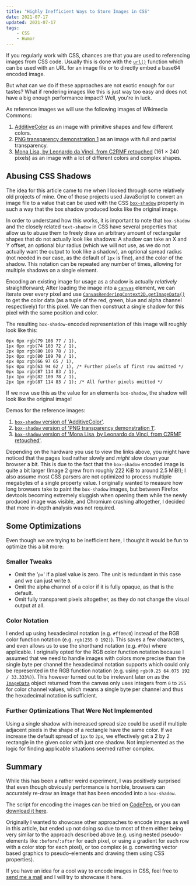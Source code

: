 ```yaml
---
title: "Highly Inefficient Ways to Store Images in CSS"
date: 2021-07-17
updated: 2021-07-17
tags:
    - CSS
    - Humor
---
```


If you regularly work with CSS, chances are that you are used to referencing images from CSS code. Usually this is done with the [`url()`](<https://developer.mozilla.org/en-US/docs/Web/CSS/url()>) function which can be used with an URL for an image file or to directly embed a base64 encoded image.

But what can we do if these approaches are not exotic enough for our tastes? What if rendering images like this is just way too easy and does not have a big enough performance impact? Well, you're in luck.

<!-- more -->

As reference images we will use the following images of Wikimedia Commons:

1.  [AdditiveColor](https://commons.wikimedia.org/wiki/File:AdditiveColor.svg) as an image with primitive shapes and few different colors.
2.  [PNG transparency demonstration 1](https://commons.wikimedia.org/wiki/File:PNG_transparency_demonstration_1.png) as an image with full and partial transparency.
3.  [Mona Lisa, by Leonardo da Vinci, from C2RMF retouched](https://commons.wikimedia.org/wiki/File:Mona_Lisa,_by_Leonardo_da_Vinci,_from_C2RMF_retouched.jpg) (161 × 240 pixels) as an image with a lot of different colors and complex shapes.

## Abusing CSS Shadows

The idea for this article came to me when I looked through some relatively old projects of mine. One of those projects used JavaScript to convert an image file to a value that can be used with the CSS [`box-shadow`](https://developer.mozilla.org/en-US/docs/Web/CSS/box-shadow) property in such a way that the box shadow produced looks like the original image.

In order to understand how this works, it is important to note that `box-shadow` and the closely related `text-shadow` in CSS have several properties that allow us to abuse them to freely draw an arbitrary amount of rectangular shapes that do not actually look like shadows: A shadow can take an X and Y offset, an optional blur radius (which we will not use, as we do not actually want the output to look like a shadow), an optional spread radius (not needed in our case, as the default of `1px` is fine), and the color of the shadow. This notation can be repeated any number of times, allowing for multiple shadows on a single element.

Encoding an existing image for usage as a shadow is actually _relatively_ straightforward; After loading the image into a [`canvas`](https://developer.mozilla.org/en-US/docs/Web/HTML/Element/canvas) element, we can iterate over every pixel and use [`CanvasRenderingContext2D.getImageData()`](https://developer.mozilla.org/en-US/docs/Web/API/CanvasRenderingContext2D/getImageData) to get the color data (as a tuple of the red, green, blue and alpha channel respectively) for this pixel. We can then construct a single shadow for this pixel with the same position and color.

The resulting `box-shadow`-encoded representation of this image will roughly look like this:

```
0px 0px rgb(79 108 77 / 1),
1px 0px rgb(74 103 72 / 1),
2px 0px rgb(80 109 78 / 1),
3px 0px rgb(80 109 78 / 1),
4px 0px rgb(66 97 65 / 1),
5px 0px rgb(63 94 62 / 1), /* Further pixels of first row omitted */
0px 1px rgb(87 114 83 / 1),
1px 1px rgb(82 109 78 / 1),
2px 1px rgb(87 114 83 / 1); /* All further pixels omitted */
```

If we now use this as the value for an elements `box-shadow`, the shadow will look like the original image!

Demos for the reference images:

1.  [`box-shadow` version of 'AdditiveColor'](https://apps.rilling.dev/box-shadow-image/demo1.html).
2.  [`box-shadow` version of 'PNG transparency demonstration 1'](https://apps.rilling.dev/box-shadow-image/demo2.html).
3.  [`box-shadow` version of 'Mona Lisa, by Leonardo da Vinci, from C2RMF retouched'](https://apps.rilling.dev/box-shadow-image/demo3.html).

Depending on the hardware you use to view the links above, you might have noticed that the pages load rather slowly and _might_ slow down your browser a bit. This is due to the fact that the `box-shadow` encoded image is quite a bit larger (Image 2 grew from roughly 222 KiB to around 2.5 MiB!); I also assume most CSS parsers are not optimized to process multiple megabytes of a single property value.
I originally wanted to measure how long browsers take to paint the `box-shadow` images, but between Firefox devtools becoming extremely sluggish when opening them while the newly produced image was visible, and Chromium crashing altogether, I decided that more in-depth analysis was not required.

## Some Optimizations

Even though we are trying to be inefficient here, I thought it would be fun to optimize this a bit more:

### Smaller Tweaks

-   Omit the '`px`' if a pixel value is zero. The unit is redundant in this case and we can just write `0`.
-   Omit the alpha channel of a color if it is fully opaque, as that is the default.
-   Omit fully transparent pixels altogether, as they do not change the visual output at all.

### Color Notation

I ended up using hexadecimal notation (e.g. `#ff00c0`) instead of the RGB color function notation (e.g. `rgb(255 0 192)`). This saves a few characters, and even allows us to use the shorthand notation (e.g. `#f0a`) where applicable.
I originally opted for the RGB color function notation because I assumed that we need to handle images with colors more precise than the single byte per channel the hexadecimal notation supports which could only be represented in the RGB function notation (e.g. using `rgb(0.25 64.075 192 / 33.333%)`). This however turned out to be irrelevant later on as the [`ImageData`](https://developer.mozilla.org/en-US/docs/Web/API/ImageData) object returned from the canvas only uses integers from `0` to `255` for color channel values, which means a single byte per channel and thus the hexadecimal notation is sufficient.

### Further Optimizations That Were Not Implemented

Using a single shadow with increased spread size could be used if multiple adjacent pixels in the shape of a rectangle have the same color. If we increase the default spread of `1px` to `2px`, we effectively get a 2 by 2 rectangle in the given color with just one shadow. Not implemented as the logic for finding applicable situations seemed rather complex.

## Summary

While this has been a rather weird experiment, I was positively surprised that even though obviously performance is horrible, browsers can accurately re-draw an image that has been encoded into a `box-shadow`.

The script for encoding the images can be tried on [CodePen](https://codepen.io/FelixRilling/full/xxdrwRe), or you can [download it here]().

Originally I wanted to showcase other approaches to encode images as well in this article, but ended up not doing so due to most of them either being very similar to the approach described above (e.g. using nested pseudo-elements like `:before`/`:after` for each pixel, or using a gradient for each row with a color stop for each pixel), or too complex (e.g. converting vector based graphics to pseudo-elements and drawing them using CSS properties).

If you have an idea for a cool way to encode images in CSS, feel free to [send me a mail](/contact) and I will try to showcase it here.
